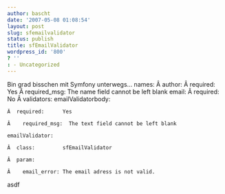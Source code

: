 ```yaml
---
author: bascht
date: '2007-05-08 01:08:54'
layout: post
slug: sfemailvalidator
status: publish
title: sfEmailValidator
wordpress_id: '800'
? ''
: - Uncategorized
---
```


Bin grad bisschen mit Symfony unterwegs...
    names:
    Â  author:
    Â    required:      Yes
    Â    required_msg:  The name field cannot be left blank  email:
    Â    required:      No
    Â    validators:    emailValidatorbody:
    
    Â  required:      Yes
    
    Â    required_msg:  The text field cannot be left blank
    
    emailValidator:
    
    Â  class:         sfEmailValidator
    
    Â  param:
    
    Â    email_error: The email adress is not valid.

asdf


